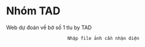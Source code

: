 # Nhóm TAD
Web dự đoán về bờ số 1 tlu by TAD
                           

                            
                           Nhập file ảnh cần nhận diện
